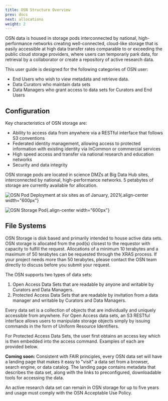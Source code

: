 ```yaml
---
title: OSN Structure Overview
prev: docs
next: allocations
weight: 2
---
```


OSN data is housed in storage pods interconnected by national,
high-performance networks creating well-connected, cloud-like storage
that is easily accessible at high data transfer rates comparable to or
exceeding the public cloud storage providers, where users can temporariy
park data, for retrieval by a collaborator or create a repository of
active research data.

This user guide is designed for the following categories of OSN user:

-   End Users who wish to view metadata and retrieve data.
-   Data Curators who maintain data sets
-   Data Managers who grant access to data sets for Curators and End
    Users

## Configuration

Key characteristics of OSN storage are:

-   Ability to access data from anywhere via a RESTful interface that
    follows S3 conventions
-   Federated identity management, allowing access to protected
    information with existing identity via InCommon or commercial
    services
-   High speed access and transfer via national research and education
    networks
-   Security and data integrity

OSN storage pods are located in science DMZs at Big Data Hub sites,
interconnected by national, high-performance networks. 5 petabytes of
storage are currently available for allocation.

![OSN Pod Deployment at six sites as of January,
2021](images/osn-map.png){.align-center width="600px"}

![OSN Storage Pod](images/osn-pod.png){.align-center width="600px"}

## File Systems

OSN Storage is disk based and primarily intended to house active data
sets. OSN storage is allocated from the pod(s) closest to the requestor
with capacity to fulfill the request. Allocations of a minimum 10
terabytes and a maximum of 50 terabytes can be requested through the
XRAS process. If your project needs more than 50 terabytes, please
contact the OSN team directly to discuss before you submit your request.

The OSN supports two types of data sets:

1.  Open Access Data Sets that are readable by anyone and writable by
    Curators and Data Managers.
2.  Protected Access Data Sets that are readable by invitation from a
    data manager and writable by Curators and Data Managers.

Every data set is a collection of objects that are individually and
uniquely accessible from anywhere. For Open Access data sets, an S3
RESTful interface allows users to manipulate storage objects simply by
issuing commands in the form of Uniform Resource Identifiers.

For Protected Access Data Sets, the user first obtains an access key
which is then embedded into the access command. Examples of each are
provided below.

**Coming soon:** Consistent with FAIR principles, every OSN data set
will have a landing page that makes it easy to \"visit\" a data set from
a browser, search engine, or data catalog. The landing page contains
metadata that describes the data set, along with the links to
preconfigured, downloadable tools for accessing the data.

An active research data set can remain in OSN storage for up to five
years and usage must comply with the OSN Acceptable Use Policy.
